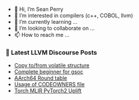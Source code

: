 - 👋 Hi, I’m Sean Perry
- 👀 I’m interested in compilers (c++, COBOL, llvm)
- 🌱 I’m currently learning ...
- 💞️ I’m looking to collaborate on ...
- 📫 How to reach me ...

<!---
s66perry/s66perry is a ✨ special ✨ repository because its `README.md` (this file) appears on your GitHub profile.
You can click the Preview link to take a look at your changes.
--->
### 📕 Latest LLVM Discourse Posts

<!-- DISCOURSE-LLVM:START -->
- [Copy to/from volatile structure](https://discourse.llvm.org/t/copy-to-from-volatile-structure/72278#post_10)
- [Complete beginner for gsoc](https://discourse.llvm.org/t/complete-beginner-for-gsoc/74026#post_1)
- [AArch64 Round table](https://discourse.llvm.org/t/aarch64-round-table/73716#post_11)
- [Usage of CODEOWNERS file](https://discourse.llvm.org/t/usage-of-codeowners-file/73524?page=2#post_30)
- [Torch MLIR PyTorch2 Uplift](https://discourse.llvm.org/t/torch-mlir-pytorch2-uplift/74000#post_5)
<!-- DISCOURSE-LLVM:END -->
